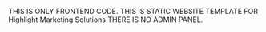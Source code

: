 THIS IS ONLY FRONTEND CODE.
THIS IS STATIC WEBSITE TEMPLATE FOR Highlight Marketing Solutions
THERE IS NO ADMIN PANEL.
